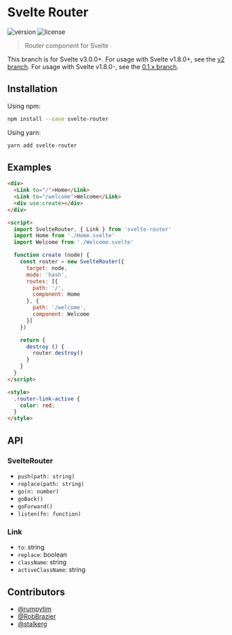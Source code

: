# Svelte Router

![version](https://img.shields.io/npm/v/svelte-router.svg)
![license](https://img.shields.io/github/license/mashape/apistatus.svg)

> Router component for Svelte

This branch is for Svelte v3.0.0+. For usage with Svelte v1.8.0+, see the [v2 branch](https://github.com/jikkai/svelte-router/tree/v2). For usage with Svelte v1.8.0-, see the [0.1.x branch](https://github.com/jikkai/svelte-router/tree/0.1.x).

## Installation

Using npm:

```bash
npm install --save svelte-router
```

Using yarn:

```bash
yarn add svelte-router
```

## Examples

```html
<div>
  <Link to="/">Home</Link>
  <Link to="/welcome">Welcome</Link>
  <div use:create></div>
</div>

<script>
  import SvelteRouter, { Link } from 'svelte-router'
  import Home from './Home.svelte'
  import Welcome from './Welcome.svelte'

  function create (node) {
    const router = new SvelteRouter({
      target: node,
      mode: 'hash',
      routes: [{
        path: '/',
        component: Home
      }, {
        path: '/welcome',
        component: Welcome
      }]
    })

    return {
      destroy () {
        router.destroy()
      }
    }
  }
</script>

<style>
  .router-link-active {
    color: red;
  }
</style>
```

## API

### SvelteRouter

* `push(path: string)`
* `replace(path: string)`
* `go(n: number)`
* `goBack()`
* `goForward()`
* `listen(fn: function)`

### Link

* `to`: string
* `replace`: boolean
* `className`: string
* `activeClassName`: string

## Contributors

* [@rumpytim](https://github.com/rumpytim)
* [@RobBrazier](https://github.com/RobBrazier)
* [@stalkerg](https://github.com/stalkerg)
